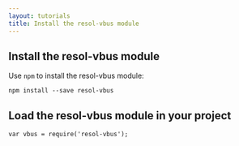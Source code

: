 ```yaml
---
layout: tutorials
title: Install the resol-vbus module
---
```


## Install the resol-vbus module

Use `npm` to install the resol-vbus module:

	npm install --save resol-vbus


## Load the resol-vbus module in your project

	var vbus = require('resol-vbus');



